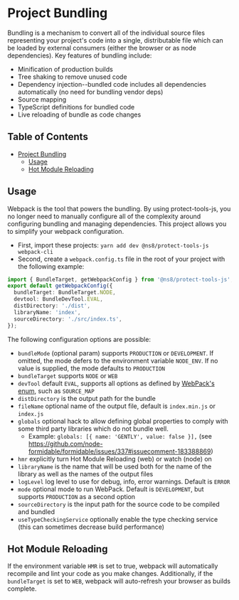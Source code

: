 # Project Bundling

Bundling is a mechanism to convert all of the individual source files representing your project's code into a single, distributable file which can be loaded by external consumers (either the browser or as node dependencies). Key features of bundling include:

- Minification of production builds
- Tree shaking to remove unused code
- Dependency injection--bundled code includes all dependencies automatically (no need for bundling vendor deps)
- Source mapping
- TypeScript definitions for bundled code
- Live reloading of bundle as code changes

## Table of Contents

- [Project Bundling](#project-bundling)
  - [Usage](#usage)
  - [Hot Module Reloading](#hot-module-reloading)

## Usage

Webpack is the tool that powers the bundling. By using protect-tools-js, you no longer need to manually configure all of the complexity around configuring bundling and managing dependencies. This project allows you to simplify your webpack configuration.

- First, import these projects: `yarn add dev @ns8/protect-tools-js webpack-cli`
- Second, create a `webpack.config.ts` file in the root of your project with the following example:

```ts
import { BundleTarget, getWebpackConfig } from '@ns8/protect-tools-js';
export default getWebpackConfig({
  bundleTarget: BundleTarget.NODE,
  devtool: BundleDevTool.EVAL,
  distDirectory: './dist',
  libraryName: 'index',
  sourceDirectory: './src/index.ts',
});
```

The following configuration options are possible:

- `bundleMode` (optional param) supports `PRODUCTION` or `DEVELOPMENT`. If omitted, the mode defers to the environment variable `NODE_ENV`. If no value is supplied, the mode defaults to `PRODUCTION`
- `bundleTarget` supports `NODE` or `WEB`
- `devTool` default `EVAL`, supports all options as defined by [WebPack's enum](https://webpack.js.org/configuration/devtool/), such as `SOURCE_MAP`
- `distDirectory` is the output path for the bundle
- `fileName` optional name of the output file, default is `index.min.js` or `index.js`
- `globals` optional hack to allow defining global properties to comply with some third party libraries which do not bundle well.
  - Example: `globals: [{ name: 'GENTLY', value: false }],` (see <https://github.com/node-formidable/formidable/issues/337#issuecomment-183388869>)
- `hmr` explicitly turn Hot Module Reloading (web) or watch (node) on
- `libraryName` is the name that will be used both for the name of the library as well as the names of the output files
- `logLevel` log level to use for debug, info, error warnings. Default is `ERROR`
- `mode` optional mode to run WebPack. Default is `DEVELOPMENT`, but supports `PRODUCTION` as a second option
- `sourceDirectory` is the input path for the source code to be compiled and bundled
- `useTypeCheckingService` optionally enable the type checking service (this can sometimes decrease build performance)

## Hot Module Reloading

If the environment variable `HMR` is set to true, webpack will automatically recompile and lint your code as you make changes. Additionally, if the `bundleTarget` is set to `WEB`, webpack will auto-refresh your browser as builds complete.
